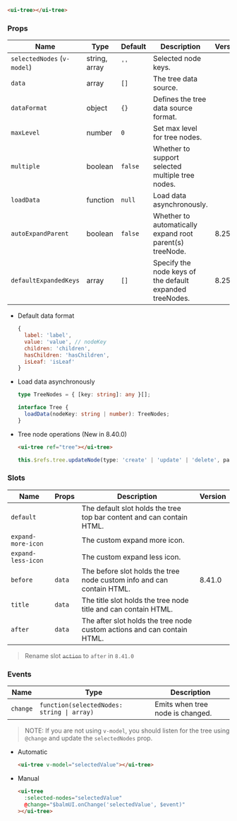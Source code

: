 ```html
<ui-tree></ui-tree>
```

### Props

| Name                        | Type          | Default | Description                                              | Version |
| --------------------------- | ------------- | ------- | -------------------------------------------------------- | ------- |
| `selectedNodes` (`v-model`) | string, array | `''`    | Selected node keys.                                      |         |
| `data`                      | array         | `[]`    | The tree data source.                                    |         |
| `dataFormat`                | object        | `{}`    | Defines the tree data source format.                     |         |
| `maxLevel`                  | number        | `0`     | Set max level for tree nodes.                            |         |
| `multiple`                  | boolean       | `false` | Whether to support selected multiple tree nodes.         |         |
| `loadData`                  | function      | `null`  | Load data asynchronously.                                |         |
| `autoExpandParent`          | boolean       | `false` | Whether to automatically expand root parent(s) treeNode. | 8.25.0  |
| `defaultExpandedKeys`       | array         | `[]`    | Specify the node keys of the default expanded treeNodes. | 8.25.0  |

- Default data format

  ```js
  {
    label: 'label',
    value: 'value', // nodeKey
    children: 'children',
    hasChildren: 'hasChildren',
    isLeaf: 'isLeaf'
  }
  ```

- Load data asynchronously

  ```ts
  type TreeNodes = { [key: string]: any }[];

  interface Tree {
    loadData(nodeKey: string | number): TreeNodes;
  }
  ```

- Tree node operations (New in 8.40.0)

  ```html
  <ui-tree ref="tree"></ui-tree>
  ```

  ```ts
  this.$refs.tree.updateNode(type: 'create' | 'update' | 'delete', parentKey: string | number, nodeData: object)
  ```

### Slots

| Name               | Props  | Description                                                             | Version |
| ------------------ | ------ | ----------------------------------------------------------------------- | ------- |
| `default`          |        | The default slot holds the tree top bar content and can contain HTML.   |         |
| `expand-more-icon` |        | The custom expand more icon.                                            |         |
| `expand-less-icon` |        | The custom expand less icon.                                            |         |
| `before`           | `data` | The before slot holds the tree node custom info and can contain HTML.   | 8.41.0  |
| `title`            | `data` | The title slot holds the tree node title and can contain HTML.          |         |
| `after`            | `data` | The after slot holds the tree node custom actions and can contain HTML. |         |

> Rename slot <del>`action`</del> to `after` in `8.41.0`

### Events

| Name     | Type                                       | Description                      |
| -------- | ------------------------------------------ | -------------------------------- |
| `change` | `function(selectedNodes: string \| array)` | Emits when tree node is changed. |

> NOTE: If you are not using `v-model`, you should listen for the tree using `@change` and update the `selectedNodes` prop.

- Automatic

  ```html
  <ui-tree v-model="selectedValue"></ui-tree>
  ```

- Manual

  ```html
  <ui-tree
    :selected-nodes="selectedValue"
    @change="$balmUI.onChange('selectedValue', $event)"
  ></ui-tree>
  ```
